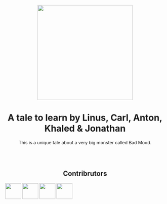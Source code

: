 <p align="center">
  <img src="https://www.pinclipart.com/picdir/big/13-134576_stock-market-monster-clip-art-scary-monster-png.png" width="300">
  <h1 align="center">A tale to learn by Linus, Carl, Anton, Khaled & Jonathan</h1>
  <p align="center">This is a unique tale about a very big monster called Bad Mood.<p>

  <br>
  <br>
  <h2 align="center">Contribrutors</h2>
  <img src="https://avatars1.githubusercontent.com/u/54643453?s=400&v=4" width="50">
  <img src="https://avatars1.githubusercontent.com/u/56957032?s=400&v=4" width="50">
  <img src="https://avatars1.githubusercontent.com/u/54643453?s=400&v=4" width="50">
  <img src="https://avatars1.githubusercontent.com/u/56957032?s=400&v=4" width="50">
  


</p>